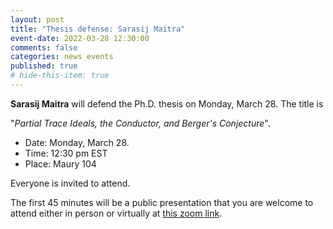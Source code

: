```yaml
---
layout: post
title: "Thesis defense: Sarasij Maitra"
event-date: 2022-03-28 12:30:00
comments: false
categories: news events
published: true
# hide-this-item: true
---
```


**Sarasij Maitra** will defend the Ph.D. thesis on Monday, March 28.
The title is

"_Partial Trace Ideals, the Conductor, and Berger's Conjecture_".

- Date: Monday, March 28.
- Time: 12:30 pm EST
- Place: Maury 104

Everyone is invited to attend.

The first 45 minutes will be a public presentation that you are welcome to attend either in person or virtually at [this zoom link](https://virginia.zoom.us/j/99477602752?pwd=cFQrb1VveFVWeUFEUTZkc1c3dHM3QT09).
